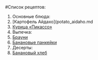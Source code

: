 #Список рецептов:
1. Основные блюда:
1. [Картофель Айдахо](potato_aidaho.md
1. [Курица «Пикассо»](picaso.md)
1. Выпечка:
1. [Брауни](brownie.md)
1. [Банановые панкейки](puncake.md)
1. Десерты:
1. [Банановый хлеб](bread.md)
